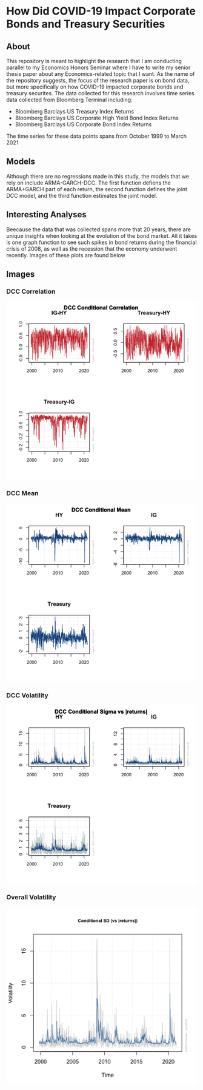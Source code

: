 # How Did COVID-19 Impact Corporate Bonds and Treasury Securities

## About
This repository is meant to highlight the research that I am conducting parallel to my Economics Honors Seminar where I have to write my senior thesis paper about any Economics-related topic that I want. As the name of the repository suggests, the focus of the research paper is on bond data, but more specifically on how COVID-19 impacted corporate bonds and treasury securites. The data collected for this research involves time series data collected from Bloomberg Terminal including:

- Bloomberg Barclays US Treasury Index Returns
- Bloomberg Barclays US Corporate High Yield Bond Index Returns
- Bloomberg Barclays US Corporate Bond Index Returns

The time series for these data points spans from October 1999 to March 2021

## Models
Although there are no regressions made in this study, the models that we rely on include ARMA-GARCH-DCC. The first function defiens the ARMA+GARCH part of each return, the second function defines the joint DCC model, and the third function estimates the joint model.

## Interesting Analyses
Beecause the data that was collected spans more that 20 years, there are unique insights when looking at the evolution of the bond market. All it takes is one graph function to see such spikes in bond returns during the financial crisis of 2008, as well as the recession that the economy underwent recently. Images of these plots are found below

## Images

### DCC Correlation
<img src="https://github.com/JShimonov/Bond_Data_Analysis/blob/main/Images/DCC%20Correlation.png" width=500><br>

### DCC Mean
<img src="https://github.com/JShimonov/Bond_Data_Analysis/blob/main/Images/DCC%20Mean.png" width=500><br>

### DCC Volatility
<img src="https://github.com/JShimonov/Bond_Data_Analysis/blob/main/Images/DCC%20Volatility.png" width=500><br>

### Overall Volatility
<img src="https://github.com/JShimonov/Bond_Data_Analysis/blob/main/Images/Overall%20Volatility.png" width=500><br>
